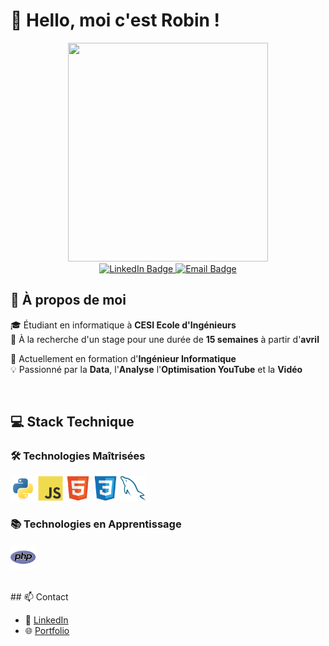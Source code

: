 # 👋 Hello, moi c'est Robin !

<div id="header" align="center">
  <img src="https://media0.giphy.com/media/v1.Y2lkPTc5MGI3NjExc2xoajRrYWN2Mno3dDg4NjRwZHVkcGowcWo1cjV3cmc4ZTZyNHhzayZlcD12MV9pbnRlcm5hbF9naWZfYnlfaWQmY3Q9cw/kXixecGzl2gBlpO4SQ/giphy.gif" width="320" height="350"/>
</div>

<div id="badges" align="center">
  <a href="https://www.linkedin.com/in/robin-noiret-54bab9224/" target="_blank">
    <img src="https://img.shields.io/badge/LinkedIn-blue?style=for-the-badge&logo=linkedin&logoColor=white" alt="LinkedIn Badge"/>
  </a>
  <a href="mailto:[robin.noiret2@gmail.com]" target="_blank">
    <img src="https://img.shields.io/badge/Email-D14836?style=for-the-badge&logo=gmail&logoColor=white" alt="Email Badge"/>
  </a>
</div>

## 🚀 À propos de moi

🎓 Étudiant en informatique à **CESI Ecole d'Ingénieurs**  
💼 À la recherche d'un stage pour une durée de **15 semaines** à partir d'**avril**

🌱 Actuellement en formation d'**Ingénieur Informatique**<br>
💡 Passionné par la **Data**, l'**Analyse** l'**Optimisation YouTube** et la **Vidéo**

<br>

## 💻 Stack Technique

### 🛠 Technologies Maîtrisées
<p align="left">
  <img src="https://raw.githubusercontent.com/devicons/devicon/master/icons/python/python-original.svg" alt="python" width="40" height="40"/>
  <img src="https://raw.githubusercontent.com/devicons/devicon/master/icons/javascript/javascript-original.svg" alt="javascript" width="40" height="40"/>
  <img src="https://raw.githubusercontent.com/devicons/devicon/master/icons/html5/html5-original.svg" alt="html5" width="40" height="40"/>
  <img src="https://raw.githubusercontent.com/devicons/devicon/master/icons/css3/css3-original.svg" alt="css3" width="40" height="40"/>
  <img src="https://raw.githubusercontent.com/devicons/devicon/master/icons/mysql/mysql-original.svg" alt="mysql" width="40" height="40"/>
</p>

### 📚 Technologies en Apprentissage
<p align="left">
  <img src="https://raw.githubusercontent.com/devicons/devicon/master/icons/php/php-original.svg" alt="php" width="40" height="40"/>
</p>

<!--
## 📊 Statistiques GitHub

![Statistiques GitHub](https://github-readme-stats.vercel.app/api?username=RobinNoiret&show_icons=true&theme=radical)
-->
<br>
## 📫 Contact

- 💼 [LinkedIn](https://www.linkedin.com/in/robin-noiret-54bab9224/)
- 🌐 [Portfolio](https://robinnoiret.fr/)
